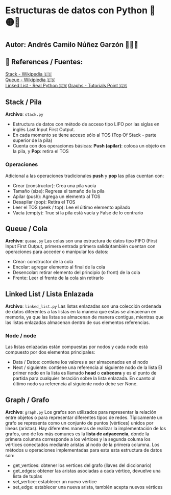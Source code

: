 #  Estructuras de datos con Python 🐍  🟡🔵

## Autor: Andrés Camilo Núñez Garzón 👨🏽‍💻

## 📖 References / Fuentes:

[Stack - Wikipedia 🇪🇸](https://es.wikipedia.org/wiki/Pila_(inform%C3%A1tica))       
[Queue - Wikipiedia 🇪🇸](https://es.wikipedia.org/wiki/Cola_(inform%C3%A1tica))      
[Linked List - Real Python 🇬🇧](https://realpython.com/linked-lists-python/)
[Graphs - Tutorials Point 🇬🇧](https://www.tutorialspoint.com/python_data_structure/python_graphs.htm)

## Stack / Pila
**Archivo**: <code>stack.py</code>
- Estructura de datos con método de acceso tipo LIFO por las siglas en inglés Last Input First Output.
- En cada momento se tiene acceso sólo al TOS (Top Of Stack - parte superior de la pila)
- Cuenta con dos operaciones básicas: **Push (apilar)**: coloca un objeto en la pila, y **Pop**: retira el TOS
### Operaciones
Adicional a las operaciones tradicionales **push** y **pop** las pilas cuentan con:
- Crear (constructor): Crea una pila vacía
- Tamaño (size): Regresa el tamaño de la pila
- Apilar (push): Agrega un elemento al TOS
- Desapilar (pop): Retira el TOS
- Leer el TOS (peek / top): Lee el último elemento apilado
- Vacía (empty): True si la pila está vacía y False de lo contrario

## Queue / Cola
**Archivo**: <code>queue.py</code>
Las colas son una estructura de datos tipo FIFO (First Input First Output, primera entrada primera salida)también cuentan con operaciones para acceder o manipular los datos:
- Crear: constructor de la cola
- Encolar: agregar elemento al final de la cola
- Desencolar: retirar elemento del principio (o front) de la cola
- Frente: Leer el frente de la cola sin retirarlo

## Linked List / Lista Enlazada
**Archivo**: <code>linked_list.py</code>
Las listas enlazadas son una colección ordenada de datos diferentes a las listas en la manera que estas se almacenan en memoria, ya que las listas se almacenan de manera contigua, mientras que las listas enlazadas almacenan dentro de sus elementos referencias.
### Node / node
Las listas enlazadas están compuestas por nodos y cada nodo está compuesto por dos elementos principales:
- Data / Datos: contiene los valores a ser almacenados en el nodo
- Next / siguiente: contiene una referencia al siguiente nodo de la lista
El primer nodo en la lista es llamado **head** o **cabecera** y es el punto de partida para cualquier iteración sobre la lista enlazada.
En cuanto al último nodo su referencia al siguiente nodo debe ser None.

## Graph / Grafo
**Archivo**: <code>graph.py</code>
Los grafos son utilizados para representar la relación entre objetos o para representar diferentes tipos de redes. Típicamente un grafo se representa como un conjunto de puntos (vértices) unidos por líneas (aristas).
Hay diferentes maneras de realizar la implementación de los grafos, uno de los más comunes es la **lista de adyacencia**, donde la primera columna corresponde a los vértices y la segunda columa los vértices conectados mediante aristas al nodo de la primera columna.
Los métodos u operaciones implementadas para esta esta estructura de datos son:
- get_vertices: obtener los vertices del grafo (llaves del diccionario)
- get_edges: obtener las aristas asociadas a cada vértice, devuelve una lista de tuplas
- set_vertice: establecer un nuevo vértice
- set_edge:  establecer una nueva arista, también acepta nuevos vértices